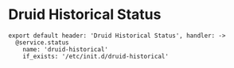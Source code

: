 
# Druid Historical Status

    export default header: 'Druid Historical Status', handler: ->
      @service.status
        name: 'druid-historical'
        if_exists: '/etc/init.d/druid-historical'
